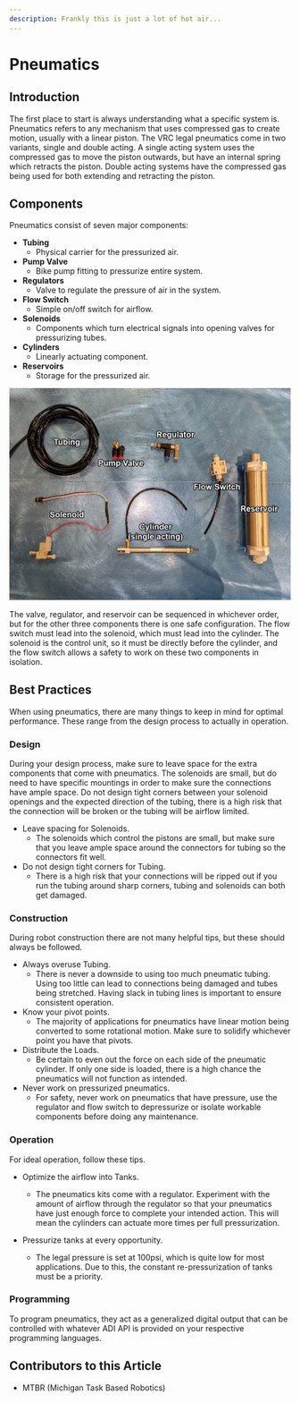 ```yaml
---
description: Frankly this is just a lot of hot air...
---
```


# Pneumatics

## Introduction

The first place to start is always understanding what a specific system is. Pneumatics refers to any mechanism that uses compressed gas to create motion, usually with a linear piston. The VRC legal pneumatics come in two variants, single and double acting. A single acting system uses the compressed gas to move the piston outwards, but have an internal spring which retracts the piston. Double acting systems have the compressed gas being used for both extending and retracting the piston. 

## Components

Pneumatics consist of seven major components:

* **Tubing**
  * Physical carrier for the pressurized air.
* **Pump Valve**
  * Bike pump fitting to pressurize entire system.
* **Regulators**
  * Valve to regulate the pressure of air in the system.
* **Flow Switch**
  * Simple on/off switch for airflow. 
* **Solenoids**
  * Components which turn electrical signals into opening valves for pressurizing tubes.
* **Cylinders**
  * Linearly actuating component.
* **Reservoirs**
  * Storage for the pressurized air.

![](../.gitbook/assets/pneumosanno.png)

The valve, regulator, and reservoir can be sequenced in whichever order, but for the other three components there is one safe configuration. The flow switch must lead into the solenoid, which must lead into the cylinder. The solenoid is the control unit, so it must be directly before the cylinder, and the flow switch allows a safety to work on these two components in isolation. 

## Best Practices 

When using pneumatics, there are many things to keep in mind for optimal performance. These range from the design process to actually in operation.

### Design

During your design process, make sure to leave space for the extra components that come with pneumatics. The solenoids are small, but do need to have specific mountings in order to make sure the connections have ample space. Do not design tight corners between your solenoid openings and the expected direction of the tubing, there is a high risk that the connection will be broken or the tubing will be airflow limited. 

* Leave spacing for Solenoids.
  * The solenoids which control the pistons are small, but make sure that you leave ample space around the connectors for tubing so the connectors fit well.
* Do not design tight corners for Tubing.
  * There is a high risk that your connections will be ripped out if you run the tubing around sharp corners, tubing and solenoids can both get damaged. 

### Construction

During robot construction there are not many helpful tips, but these should always be followed.

* Always overuse Tubing.
  * There is never a downside to using too much pneumatic tubing. Using too little can lead to connections being damaged and tubes being stretched. Having slack in tubing lines is important to ensure consistent operation.
* Know your pivot points.
  * The majority of applications for pneumatics have linear motion being converted to some rotational motion. Make sure to solidify whichever point you have that pivots.
* Distribute the Loads.
  * Be certain to even out the force on each side of the pneumatic cylinder. If only one side is loaded, there is a high chance the pneumatics will not function as intended. 
* Never work on pressurized pneumatics.
  * For safety, never work on pneumatics that have pressure, use the regulator and flow switch to depressurize or isolate workable components before doing any maintenance. 

### Operation

For ideal operation, follow these tips.

* Optimize the airflow into Tanks.
  * The pneumatics kits come with a regulator. Experiment with the amount of airflow through the regulator so that your pneumatics have just enough force to complete your intended action. This will mean the cylinders can actuate more times per full pressurization. 
* Pressurize tanks at every opportunity.

  * The legal pressure is set at 100psi, which is quite low for most applications. Due to this, the constant re-pressurization of tanks must be a priority.

### Programming

To program pneumatics, they act as a generalized digital output that can be controlled with whatever ADI API is provided on your respective programming languages. 

## Contributors to this Article

* MTBR \(Michigan Task Based Robotics\)

#### 

